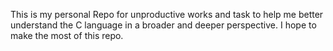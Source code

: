 This is my personal Repo for unproductive works and task to help me better understand the C language in a broader and deeper perspective. I hope to make the most of this repo.

